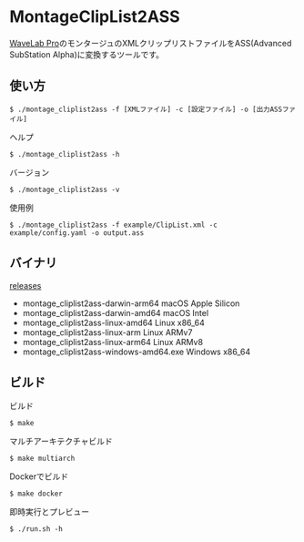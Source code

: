 # MontageClipList2ASS

[WaveLab Pro](https://www.steinberg.net/ja/wavelab/)のモンタージュのXMLクリップリストファイルをASS(Advanced SubStation Alpha)に変換するツールです。

## 使い方

    $ ./montage_cliplist2ass -f [XMLファイル] -c [設定ファイル] -o [出力ASSファイル]
    
ヘルプ

    $ ./montage_cliplist2ass -h

バージョン

    $ ./montage_cliplist2ass -v

使用例

    $ ./montage_cliplist2ass -f example/ClipList.xml -c example/config.yaml -o output.ass

## バイナリ

[releases](https://github.com/mamemomonga/MontageClipList2ASS/releases/)

* montage_cliplist2ass-darwin-arm64 macOS Apple Silicon
* montage_cliplist2ass-darwin-amd64 macOS Intel
* montage_cliplist2ass-linux-amd64 Linux x86_64
* montage_cliplist2ass-linux-arm Linux ARMv7
* montage_cliplist2ass-linux-arm64 Linux ARMv8
* montage_cliplist2ass-windows-amd64.exe Windows x86_64

## ビルド

ビルド

    $ make

マルチアーキテクチャビルド

    $ make multiarch

Dockerでビルド

    $ make docker

即時実行とプレビュー

    $ ./run.sh -h
